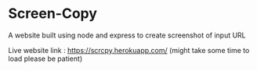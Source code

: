# Screen-Copy
A website built using node and express to create screenshot of input URL

Live website link : https://scrcpy.herokuapp.com/ (might take some time to load please be patient)
